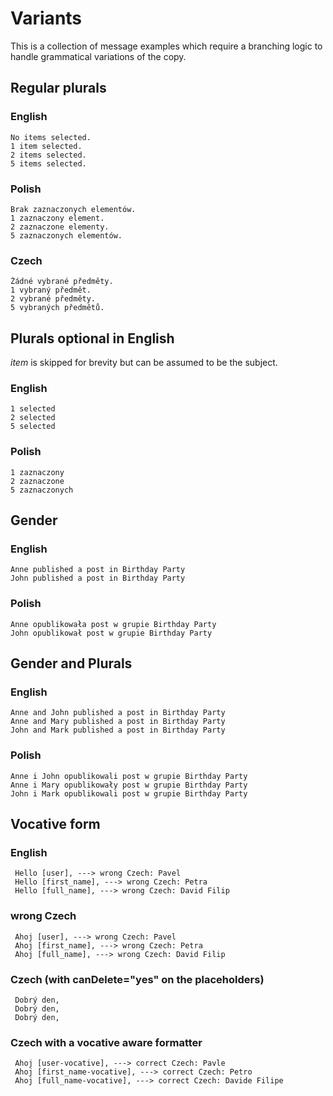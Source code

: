 # Variants

This is a collection of message examples which require a branching logic to
handle grammatical variations of the copy.

## Regular plurals

### English

    No items selected.
    1 item selected.
    2 items selected.
    5 items selected.

### Polish

    Brak zaznaczonych elementów.
    1 zaznaczony element.
    2 zaznaczone elementy.
    5 zaznaczonych elementów.

### Czech

    Žádné vybrané předměty.
    1 vybraný předmět.
    2 vybrané předměty.
    5 vybraných předmětů.

## Plurals optional in English

_item_ is skipped for brevity but can be assumed to be the subject.

### English

    1 selected
    2 selected
    5 selected

### Polish

    1 zaznaczony
    2 zaznaczone
    5 zaznaczonych

## Gender

### English

    Anne published a post in Birthday Party
    John published a post in Birthday Party

### Polish

    Anne opublikowała post w grupie Birthday Party
    John opublikował post w grupie Birthday Party

## Gender and Plurals

### English

    Anne and John published a post in Birthday Party
    Anne and Mary published a post in Birthday Party
    John and Mark published a post in Birthday Party

### Polish

    Anne i John opublikowali post w grupie Birthday Party
    Anne i Mary opublikowały post w grupie Birthday Party
    John i Mark opublikowali post w grupie Birthday Party

## Vocative form

### English

     Hello [user], ---> wrong Czech: Pavel
     Hello [first_name], ---> wrong Czech: Petra
     Hello [full_name], ---> wrong Czech: David Filip

### wrong Czech

     Ahoj [user], ---> wrong Czech: Pavel
     Ahoj [first_name], ---> wrong Czech: Petra
     Ahoj [full_name], ---> wrong Czech: David Filip

### Czech (with canDelete="yes" on the placeholders)

     Dobrý den,
     Dobrý den,
     Dobrý den,

### Czech with a vocative aware formatter

     Ahoj [user-vocative], ---> correct Czech: Pavle
     Ahoj [first_name-vocative], ---> correct Czech: Petro
     Ahoj [full_name-vocative], ---> correct Czech: Davide Filipe
